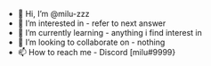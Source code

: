 - 👋 Hi, I’m @milu-zzz
- 👀 I’m interested in - refer to next answer
- 🌱 I’m currently learning - anything i find interest in
- 💞️ I’m looking to collaborate on - nothing
- 📫 How to reach me - Discord [milu#9999}

<!---
milu-zzz/milu-zzz is a ✨ special ✨ repository because its `README.md` (this file) appears on your GitHub profile.
You can click the Preview link to take a look at your changes.
--->
